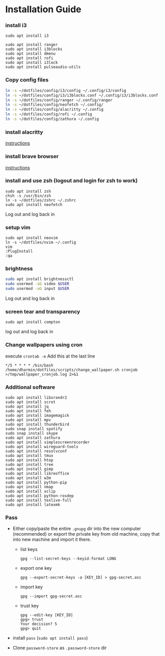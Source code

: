 # Installation Guide

### install i3

```
sudo apt install i3

sudo apt install ranger
sudo apt install i3blocks
sudo apt install dmenu
sudo apt install rofi
sudo apt install i3lock
sudo apt install pulseaudio-utils
```

### Copy config files

```bash
ln -s ~/dotfiles/config/i3/config ~/.config/i3/config
ln -s ~/dotfiles/config/i3/i3blocks.conf ~/.config/i3/i3blocks.conf
ln -s ~/dotfiles/config/ranger ~/.config/ranger
ln -s ~/dotfiles/config/neofetch ~/.config/
ln -s ~/dotfiles/config/alacritty ~/.config
ln -s ~/dotfiles/config/rofi ~/.config
ln -s ~/dotfiles/config/zathura ~/.config
```

### install alacritty

[instructions](https://github.com/alacritty/alacritty/blob/master/INSTALL.md#prerequisites)

### install brave browser

[instructions](https://brave.com/linux/#release-channel-installation)

### install and use zsh (logout and login for zsh to work)
```
sudo apt install zsh
chsh -s /usr/bin/zsh
ln -s ~/dotfiles/zshrc ~/.zshrc
sudo apt install neofetch
```
Log out and log back in


### setup vim
```
sudo apt install neovim
ln -s ~/dotfiles/nvim ~/.config
vim
:PlugInstall
:qa
```

### brightness

```bash
sudo apt install brightnessctl
sudo usermod -aG video $USER
sudo usermod -aG input $USER
```
Log out and log back in

### screen tear and transparency

```
sudo apt install compton
```
log out and log back in

### Change wallpapers using cron

execute `crontab -e`
Add this at the last line

```
*/5 * * * * /bin/bash /home/dharmin/dotfiles/scripts/change_wallpaper.sh cronjob >/tmp/wallpaper_cronjob.log 2>&1
```

### Additional software

```
sudo apt install libxrandr2
sudo apt install scrot
sudo apt install jq
sudo apt install feh
sudo apt install imagemagick
sudo apt install mpv
sudo apt install thunderbird
sudo snap install spotify
sudo snap install skype
sudo apt install zathura
sudo apt install simplescreenrecorder
sudo apt install wireguard-tools
sudo apt install resolvconf
sudo apt install tmux
sudo apt install htop
sudo apt install tree
sudo apt install gimp
sudo apt install libreoffice
sudo apt install w3m
sudo apt install python-pip
sudo apt install nmap
sudo apt install xclip
sudo apt install python-rosdep
sudo apt install texlive-full
sudo apt install latexmk
```

### Pass

- Either copy/paste the entire `.gnupg` dir into the new computer (recommended)
  or export the private key from old machine, copy that into new machine and
  import it there.
  - list keys
    ```
    gpg --list-secret-keys --keyid-format LONG
    ```
  - export one key
    ```
    gpg --export-secret-keys -a [KEY_ID] > gpg-secret.asc
    ```
  - import key
    ```
    gpg --import gpg-secret.asc
    ```
  - trust key
    ```
    gpg --edit-key [KEY_ID]
    gpg> trust
    Your decision? 5
    gpg> quit
    ```

- install `pass` (`sudo apt install pass`)
- Clone `password-store` as `.password-store` dir
